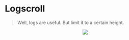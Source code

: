 # Logscroll

> Well, logs are useful. But limit it to a certain height.


<p align="center">
  <img src="https://i.imgur.com/UxXH6cU.gif">
</p>


